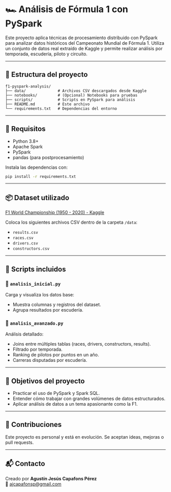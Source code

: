 # 🏎️ Análisis de Fórmula 1 con PySpark

Este proyecto aplica técnicas de procesamiento distribuido con PySpark para analizar datos históricos del Campeonato Mundial de Fórmula 1. Utiliza un conjunto de datos real extraído de Kaggle y permite realizar análisis por temporada, escudería, piloto y circuito.

---

## 📁 Estructura del proyecto

```
f1-pyspark-analysis/
├── data/              # Archivos CSV descargados desde Kaggle
├── notebooks/         # (Opcional) Notebooks para pruebas
├── scripts/           # Scripts en PySpark para análisis
├── README.md          # Este archivo
└── requirements.txt   # Dependencias del entorno
```

---

## 🔧 Requisitos

- Python 3.8+
- Apache Spark
- PySpark
- pandas (para postprocesamiento)

Instala las dependencias con:

```bash
pip install -r requirements.txt
```

---

## 📦 Dataset utilizado

[F1 World Championship (1950 - 2020) - Kaggle](https://www.kaggle.com/datasets/rohanrao/formula-1-world-championship-1950-2020)

Coloca los siguientes archivos CSV dentro de la carpeta `/data`:

- `results.csv`
- `races.csv`
- `drivers.csv`
- `constructors.csv`

---

## 🚀 Scripts incluidos

### 🔹 `analisis_inicial.py`
Carga y visualiza los datos base:
- Muestra columnas y registros del dataset.
- Agrupa resultados por escudería.

### 🔹 `analisis_avanzado.py`
Análisis detallado:
- Joins entre múltiples tablas (races, drivers, constructors, results).
- Filtrado por temporada.
- Ranking de pilotos por puntos en un año.
- Carreras disputadas por escudería.

---

## 🎯 Objetivos del proyecto

- Practicar el uso de PySpark y Spark SQL.
- Entender cómo trabajar con grandes volúmenes de datos estructurados.
- Aplicar análisis de datos a un tema apasionante como la F1.

---

## 🤝 Contribuciones

Este proyecto es personal y está en evolución. Se aceptan ideas, mejoras o pull requests.

---

## 📬 Contacto

Creado por **Agustín Jesús Capafons Pérez**  
📧 [ajcapafonsp@gmail.com](mailto:ajcapafonsp@gmail.com)
